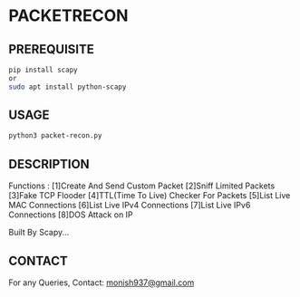 # PACKETRECON
## PREREQUISITE
```bash
pip install scapy
or
sudo apt install python-scapy
```
## USAGE
```bash
python3 packet-recon.py
```
## DESCRIPTION
Functions :
  [1]Create And Send Custom Packet
	[2]Sniff Limited Packets
	[3]Fake TCP Flooder
	[4]TTL(Time To Live) Checker For Packets
	[5]List Live MAC Connections
	[6]List Live IPv4 Connections
	[7]List Live IPv6 Connections
	[8]DOS Attack on IP
 
 Built By Scapy...
 
 ## CONTACT
 For any Queries,
 Contact: monish937@gmail.com
